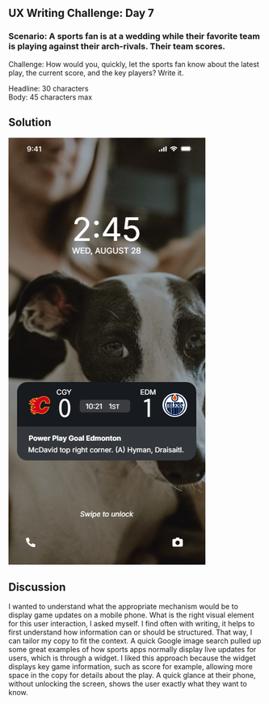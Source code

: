 ## UX Writing Challenge: Day 7
### Scenario: A sports fan is at a wedding while their favorite team is playing against their arch-rivals. Their team scores.

Challenge: How would you, quickly, let the sports fan know about the latest play, the current score, and the key players? Write it.  

Headline: 30 characters  
Body: 45 characters max    

## Solution  
![mobile wireframe mockup of sports app widget](day-7-solution.png)

## Discussion
I wanted to understand what the appropriate mechanism would be to display game updates on a mobile phone. What is the right visual element for this user interaction, I asked myself. I find often with writing, it helps to first understand how information can or should be structured. That way, I can tailor my copy to fit the context. A quick Google image search pulled up some great examples of how sports apps normally display live updates for users, which is through a widget. I liked this approach because the widget displays key game information, such as score for example, allowing more space in the copy for details about the play. A quick glance at their phone, without unlocking the screen, shows the user exactly what they want to know.  
